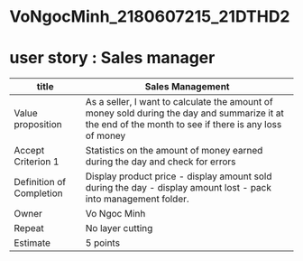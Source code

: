 # VoNgocMinh_2180607215_21DTHD2
# user story : Sales manager
|title | Sales Management |
|--------------------|-----------------------------------------------------------------------------------------------------------------|
| Value proposition | As a seller, I want to calculate the amount of money sold during the day and summarize it at the end of the month to see if there is any loss of money |
| Accept Criterion 1 | Statistics on the amount of money earned during the day and check for errors |
| Definition of Completion | Display product price - display amount sold during the day - display amount lost - pack into management folder. |
| Owner | Vo Ngoc Minh |
| Repeat | No layer cutting |
| Estimate | 5 points |
